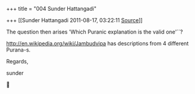 +++
title = "004 Sunder Hattangadi"

+++
[[Sunder Hattangadi	2011-08-17, 03:22:11 [Source](https://groups.google.com/g/samskrita/c/lsB5bBv70Uc)]]



The question then arises 'Which Puranic explanation is the valid one'``?



<http://en.wikipedia.org/wiki/Jambudvipa> has descriptions from 4 different Purana-s.







Regards,



sunder



